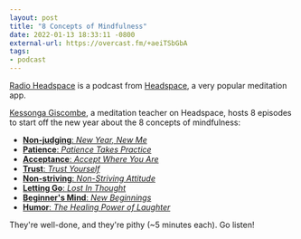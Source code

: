 ```yaml
---
layout: post
title: "8 Concepts of Mindfulness"
date: 2022-01-13 18:33:11 -0800
external-url: https://overcast.fm/+aeiTSbGbA
tags:
- podcast
---
```


[Radio Headspace](https://overcast.fm/itunes1510981488/radio-headspace) is
a podcast from [Headspace](https://headspace.com), a very popular
meditation app.

[Kessonga Giscombe](https://www.youtube.com/watch?v=PNM0W3GQ5zw), a
meditation teacher on Headspace, hosts 8 episodes to start off the new year
about the 8 concepts of mindfulness:

- [**Non-judging**: _New Year, New Me_](https://overcast.fm/+aeiTSbGbA/1:29)
- [**Patience**: _Patience Takes Practice_](https://overcast.fm/+aeiTJ-wgY)
- [**Acceptance**: _Accept Where You Are_](https://overcast.fm/+aeiSYupug)
- [**Trust**: _Trust Yourself_](https://overcast.fm/+aeiT7nECU)
- [**Non-striving**: _Non-Striving Attitude_](https://overcast.fm/+aeiQdf03E)
- [**Letting Go**: _Lost In Thought_](https://overcast.fm/+aeiSXIMxA)
- [**Beginner's Mind**: _New Beginnings_](https://overcast.fm/+aeiQSs1uU)
- [**Humor**: _The Healing Power of Laughter_](https://overcast.fm/+aeiTK7Dxw)

They're well-done, and they're pithy (~5 minutes each). Go listen!
